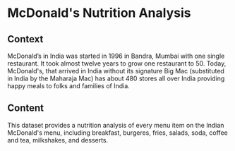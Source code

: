 # McDonald's Nutrition Analysis
## Context
McDonald’s in India was started in 1996 in Bandra, Mumbai with one single restaurant. It took almost twelve years to grow one restaurant to 50. Today, McDonald's, that arrived in India without its signature Big Mac (substituted in India by the Maharaja Mac) has about 480 stores all over India providing happy meals to folks and families of India.

## Content
This dataset provides a nutrition analysis of every menu item on the Indian McDonald's menu, including breakfast, burgeres, fries, salads, soda, coffee and tea, milkshakes, and desserts.
